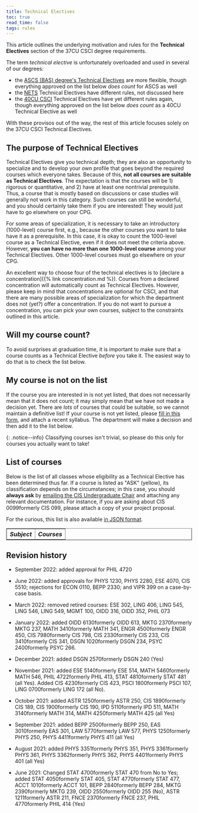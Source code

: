 ```yaml
---
title: Technical Electives
toc: true
read_time: false
tags: rules
---
```


This article outlines the underlying motivation and rules for the **Technical Electives** section of the 37CU CSCI degree requirements.

The term *technical elective* is unfortunately overloaded and used in several of our degrees:

* the [ASCS (BAS) degree's Technical Electives](https://catalog.upenn.edu/undergraduate/programs/computer-science-bas/) are more flexible, though everything approved on the list below *does count* for ASCS as well
* the [NETS](https://catalog.upenn.edu/undergraduate/programs/networked-social-systems-engineering-bse/) Technical Electives have different rules, not discussed here
* the [40CU CSCI](https://www.cis.upenn.edu/undergraduate/advising/all-degree-requirements/csci-requirements-2017/) Technical Electives have yet different rules again, though everything approved on the list below *does count* as a 40CU Technical Elective as well

With these provisos out of the way, the rest of this article focuses solely on the 37CU CSCI Technical Electives.

## The purpose of Technical Electives

Technical Electives give you technical depth; they are also an opportunity to specialize and to develop your own profile that goes beyond the required courses which everyone takes. Because of this, **not all courses are suitable as Technical Electives**. The expectation is that the courses will be 1) rigorous or quantitative, and 2) have at least one nontrivial prerequisite. Thus, a course that is mostly based on discussions or case studies will generally not work in this category. Such courses can still be wonderful, and you should certainly take them if you are interested! They would just have to go elsewhere on your CPG.

For some areas of specialization, it is necessary to take an introductory (1000-level) course first, e.g., because the other courses you want to take have it as a prerequisite. In this case, it is okay to count the 1000-level course as a Technical Elective, even if it does not meet the criteria above. However, **you can have no more than one 1000-level course** among your Technical Electives. Other 1000-level courses must go elsewhere on your CPG.

An excellent way to choose four of the technical electives is to [declare a concentration]({% link concentration.md %}). Courses from a declared concentration will automatically count as Technical Electives. However, please keep in mind that concentrations are optional for CSCI, and that there are many possible areas of specialization for which the department does not (yet?) offer a concentration. If you do not want to pursue a concentration, you can pick your own courses, subject to the constraints outlined in this article.

## Will my course count?

To avoid surprises at graduation time, it is important to make sure that a course counts as a Technical Elective *before* you take it. The easiest way to do that is to check the list below.

## My course is not on the list

If the course you are interested in is not yet listed, that does not necessarily mean that it does not count; it may simply mean that we have not made a decision yet. There are *lots* of courses that could be suitable, so we cannot maintain a definitive list! If your course is not yet listed, please [fill in this form]({{page.links.cis_te_form}}), and attach a recent syllabus. The department will make a decision and then add it to the list below.

{: .notice--info}
Classifying courses isn't trivial, so please do this only for courses you actually want to take!

## List of courses

<div id="course_list"></div>

Below is the list of all classes whose eligibility as a Technical Elective has been determined thus far. If a course is listed as "ASK" (yellow), its classification depends on the circumstances; in this case, you should **always ask** by [emailing the CIS Undergraduate Chair](mailto:{{page.links.ugc_email}}) and attaching any relevant documentation. For instance, if you are asking about <span class="tooltip">CIS 0099<span class="tooltiptext">formerly CIS 099</span></span>, please attach a copy of your project proposal.

For the curious, this list is also available [in JSON format](/assets/json/37cu_csci_tech_elective_list.json).

<table id="telist" border="1" cellspacing="0" cellpadding="5">
  <tr><th><i>Subject</i></th><th colspan="2"><i>Courses</i></th></tr>
  <!-- NB: rows of actual data are added by javascript, below -->
</table>

<script src="/assets/js/te-list.js" type="text/javascript"></script>



<!--
## 40 CU CSCI degrees

If you entered Penn in Spring 2020 or earlier and still have the "old" 40 CU worksheet, the rules for Technical Electives are slightly different. In this case, two of your Technical Electives **must** be [Engineering courses](https://ugrad.seas.upenn.edu/student-handbook/courses-requirements/engineering-courses/). For the other 4 Technical Electives, you can count:
 1. any Math, Natural Science, or Engineering courses,
 2. an approved minor, or
 3. these specific courses: <span class="tooltip">LING 0500<span class="tooltiptext">formerly LING 106</span></span>, <span class="tooltip">PHIL 2620<span class="tooltiptext">formerly PHIL 231</span></span>, <span class="tooltip">PHIL 2640<span class="tooltiptext">formerly PHIL 244</span></span>, <span class="tooltip">OIDD 2200<span class="tooltiptext">formerly OIDD 220</span></span>, <span class="tooltip">OIDD 3210<span class="tooltiptext">formerly OIDD 321</span></span> and <span class="tooltip">OIDD 3250<span class="tooltiptext">formerly OIDD 325</span></span>

Other courses can be counted by special approval as a "sequence of approved courses".
-->

## Revision history

* September 2022: added approval for PHIL 4720

* June 2022: added approvals for PHYS 1230, PHYS 2280, ESE 4070, CIS 5510; rejections for ECON 0110, BEPP 2330; and VIPR 399 on a case-by-case basis.

* March 2022: removed retired courses: ESE 302, LING 406, LING 545, LING 546, LING 549, MGMT 100, OIDD 316, OIDD 352, PHIL 073

* January 2022: added <span class="tooltip">OIDD 6130<span class="tooltiptext">formerly OIDD 613</span></span>, <span class="tooltip">MKTG 2370<span class="tooltiptext">formerly MKTG 237</span></span>, <span class="tooltip">MATH 3410<span class="tooltiptext">formerly MATH 341</span></span>, <span class="tooltip">ENGR 4500<span class="tooltiptext">formerly ENGR 450</span></span>, <span class="tooltip">CIS 7980<span class="tooltiptext">formerly CIS 798</span></span>, <span class="tooltip">CIS 2330<span class="tooltiptext">formerly CIS 233</span></span>, <span class="tooltip">CIS 3410<span class="tooltiptext">formerly CIS 341</span></span>, <span class="tooltip">DSGN 1020<span class="tooltiptext">formerly DSGN 234</span></span>, <span class="tooltip">PSYC 2400<span class="tooltiptext">formerly PSYC 266</span></span>.

* December 2021: added <span class="tooltip">DSGN 2570<span class="tooltiptext">formerly DSGN 240</span></span> (Yes)

* November 2021: added <span class="tooltip">ESE 5140<span class="tooltiptext">formerly ESE 514</span></span>, <span class="tooltip">MATH 5460<span class="tooltiptext">formerly MATH 546</span></span>, <span class="tooltip">PHIL 4722<span class="tooltiptext">formerly PHIL 413</span></span>, <span class="tooltip">STAT 4810<span class="tooltiptext">formerly STAT 481</span></span> (all Yes). Added <span class="tooltip">CIS 4230<span class="tooltiptext">formerly CIS 423</span></span>, <span class="tooltip">PSCI 1800<span class="tooltiptext">formerly PSCI 107</span></span>, <span class="tooltip">LING 0700<span class="tooltiptext">formerly LING 172</span></span> (all No).

* October 2021: added <span class="tooltip">ASTR 1250<span class="tooltiptext">formerly ASTR 250</span></span>, <span class="tooltip">CIS 1890<span class="tooltiptext">formerly CIS 189</span></span>, <span class="tooltip">CIS 1900<span class="tooltiptext">formerly CIS 190</span></span>, <span class="tooltip">IPD 5110<span class="tooltiptext">formerly IPD 511</span></span>, <span class="tooltip">MATH 3140<span class="tooltiptext">formerly MATH 314</span></span>, <span class="tooltip">MATH 4250<span class="tooltiptext">formerly MATH 425</span></span> (all Yes)

* September 2021: added <span class="tooltip">BEPP 2500<span class="tooltiptext">formerly BEPP 250</span></span>, <span class="tooltip">EAS 3010<span class="tooltiptext">formerly EAS 301</span></span>, <span class="tooltip">LAW 5770<span class="tooltiptext">formerly LAW 577</span></span>, <span class="tooltip">PHYS 1250<span class="tooltiptext">formerly PHYS 250</span></span>, <span class="tooltip">PHYS 4411<span class="tooltiptext">formerly PHYS 411</span></span> (all Yes)

* August 2021: added <span class="tooltip">PHYS 3351<span class="tooltiptext">formerly PHYS 351</span></span>, <span class="tooltip">PHYS 3361<span class="tooltiptext">formerly PHYS 361</span></span>, <span class="tooltip">PHYS 3362<span class="tooltiptext">formerly PHYS 362</span></span>, <span class="tooltip">PHYS 4401<span class="tooltiptext">formerly PHYS 401</span></span> (all Yes)

* June 2021: Changed <span class="tooltip">STAT 4700<span class="tooltiptext">formerly STAT 470</span></span> from No to Yes; added <span class="tooltip">STAT 4050<span class="tooltiptext">formerly STAT 405</span></span>, <span class="tooltip">STAT 4770<span class="tooltiptext">formerly STAT 477</span></span>, <span class="tooltip">ACCT 1010<span class="tooltiptext">formerly ACCT 101</span></span>, <span class="tooltip">BEPP 2840<span class="tooltiptext">formerly BEPP 284</span></span>, <span class="tooltip">MKTG 2390<span class="tooltiptext">formerly MKTG 239</span></span>, <span class="tooltip">OIDD 2550<span class="tooltiptext">formerly OIDD 255</span></span> (No), <span class="tooltip">ASTR 1211<span class="tooltiptext">formerly ASTR 211</span></span>, <span class="tooltip">FNCE 2370<span class="tooltiptext">formerly FNCE 237</span></span>, <span class="tooltip">PHIL 4770<span class="tooltiptext">formerly PHIL 414</span></span> (Yes)
